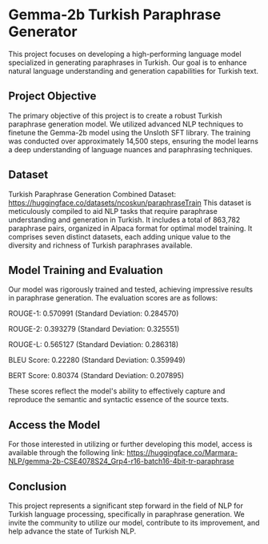 # Gemma-2b Turkish Paraphrase Generator

This project focuses on developing a high-performing language model specialized in generating paraphrases in Turkish. 
Our goal is to enhance natural language understanding and generation capabilities for Turkish text.

## Project Objective

The primary objective of this project is to create a robust Turkish paraphrase generation model. We utilized advanced NLP techniques to finetune the Gemma-2b model using the Unsloth SFT library. 
The training was conducted over approximately 14,500 steps, ensuring the model learns a deep understanding of language nuances and paraphrasing techniques.

## Dataset

Turkish Paraphrase Generation Combined Dataset: https://huggingface.co/datasets/ncoskun/paraphraseTrain
This dataset is meticulously compiled to aid NLP tasks that require paraphrase understanding and generation in Turkish. It includes a total of 863,782 paraphrase pairs, 
organized in Alpaca format for optimal model training. It comprises seven distinct datasets, each adding unique value to the diversity and richness of Turkish paraphrases available.

## Model Training and Evaluation

Our model was rigorously trained and tested, achieving impressive results in paraphrase generation. The evaluation scores are as follows:

ROUGE-1: 0.570991 (Standard Deviation: 0.284570)

ROUGE-2: 0.393279 (Standard Deviation: 0.325551)

ROUGE-L: 0.565127 (Standard Deviation: 0.286318)

BLEU Score: 0.22280 (Standard Deviation: 0.359949)

BERT Score: 0.80374 (Standard Deviation: 0.207895)

These scores reflect the model's ability to effectively capture and reproduce the semantic and syntactic essence of the source texts.

## Access the Model

For those interested in utilizing or further developing this model, access is available through the following link:
https://huggingface.co/Marmara-NLP/gemma-2b-CSE4078S24_Grp4-r16-batch16-4bit-tr-paraphrase


## Conclusion
This project represents a significant step forward in the field of NLP for Turkish language processing, specifically in paraphrase generation. 
We invite the community to utilize our model, contribute to its improvement, and help advance the state of Turkish NLP.

